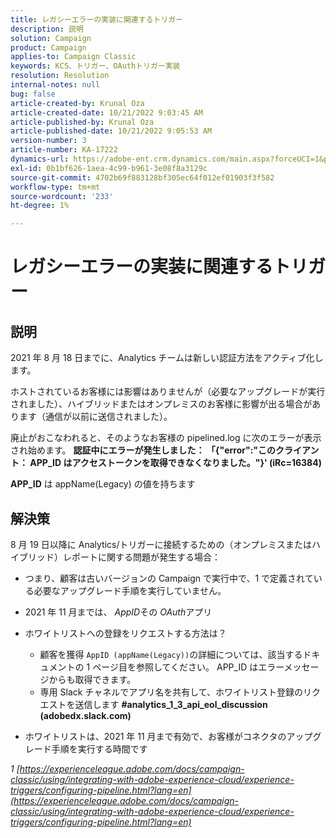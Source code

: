 ```yaml
---
title: レガシーエラーの実装に関連するトリガー
description: 説明
solution: Campaign
product: Campaign
applies-to: Campaign Classic
keywords: KCS、トリガー、OAuthトリガー実装
resolution: Resolution
internal-notes: null
bug: false
article-created-by: Krunal Oza
article-created-date: 10/21/2022 9:03:45 AM
article-published-by: Krunal Oza
article-published-date: 10/21/2022 9:05:53 AM
version-number: 3
article-number: KA-17222
dynamics-url: https://adobe-ent.crm.dynamics.com/main.aspx?forceUCI=1&pagetype=entityrecord&etn=knowledgearticle&id=d63b333e-1f51-ed11-bba2-0022480867fb
exl-id: 0b1bf626-1aea-4c99-b961-3e08f8a3129c
source-git-commit: 4702b69f883128bf305ec64f012ef01903f3f582
workflow-type: tm+mt
source-wordcount: '233'
ht-degree: 1%

---
```


# レガシーエラーの実装に関連するトリガー

## 説明


2021 年 8 月 18 日までに、Analytics チームは新しい認証方法をアクティブ化します。

ホストされているお客様には影響はありませんが（必要なアップグレードが実行されました）、ハイブリッドまたはオンプレミスのお客様に影響が出る場合があります（通信が以前に送信されました）。

廃止がおこなわれると、そのようなお客様の pipelined.log に次のエラーが表示され始めます。
<b>認証中にエラーが発生しました： 「{&quot;error&quot;:&quot;このクライアント： APP_ID はアクセストークンを取得できなくなりました。&quot;}&#39; (iRc=16384)</b>

<b>APP_ID</b> は appName(Legacy) の値を持ちます


## 解決策


8 月 19 日以降に Analytics/トリガーに接続するための（オンプレミスまたはハイブリッド）レポートに関する問題が発生する場合：

- つまり、顧客は古いバージョンの Campaign で実行中で、1 で定義されている必要なアップグレード手順を実行していません。
- 2021 年 11 月までは、 *AppID*&#x200B;その *OAuth*&#x200B;アプリ
- ホワイトリストへの登録をリクエストする方法は？

   - 顧客を獲得 `AppID (appName(Legacy))`の詳細については、該当するドキュメントの 1 ページ目を参照してください。 APP_ID はエラーメッセージからも取得できます。
   - 専用 Slack チャネルでアプリ名を共有して、ホワイトリスト登録のリクエストを送信します <b>#analytics_1_3_api_eol_discussion (adobedx.slack.com)</b>
- ホワイトリストは、2021 年 11 月まで有効で、お客様がコネクタのアップグレード手順を実行する時間です


*1 [https://experienceleague.adobe.com/docs/campaign-classic/using/integrating-with-adobe-experience-cloud/experience-triggers/configuring-pipeline.html?lang=en](https://experienceleague.adobe.com/docs/campaign-classic/using/integrating-with-adobe-experience-cloud/experience-triggers/configuring-pipeline.html?lang=en)*
